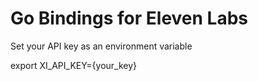 # Go Bindings for Eleven Labs

Set your API key as an environment variable

export XI_API_KEY={your_key}